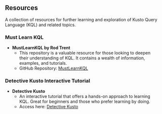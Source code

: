 ## Resources

A collection of resources for further learning and exploration of Kusto Query Language (KQL) and related topics.

### Must Learn KQL

- **MustLearnKQL by Rod Trent**
  - This repository is a valuable resource for those looking to deepen their understanding of KQL. It contains a wealth of information, examples, and tutorials.
  - GitHub Repository: [MustLearnKQL](https://github.com/rod-trent/MustLearnKQL)

### Detective Kusto Interactive Tutorial

- **Detective Kusto**
  - An interactive tutorial that offers a hands-on approach to learning KQL. Great for beginners and those who prefer learning by doing.
  - Access here: [Detective Kusto](https://detective.kusto.io/)
